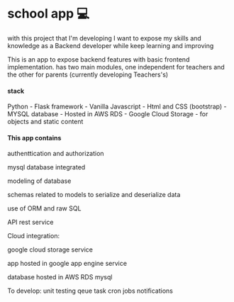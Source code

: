 # school app :computer:

<p>with this project that I'm developing I want to expose my skills and knowledge as a Backend developer while keep learning and improving</p>
<p>This is an app to expose backend features with basic frontend implementation. has two main modules, one independent for teachers and the other for parents (currently developing Teachers's)</p>
<p>
<h4>stack</h4>
<p>
Python - Flask framework -
Vanilla Javascript -
Html and CSS (bootstrap) -
MYSQL database - Hosted in AWS RDS -
Google Cloud Storage - for objects and static content

</p>
<h4>This app contains</h4>
  <p>authenttication and authorization </p>
  <p>mysql database integrated </p>
  <p>modeling of database</p>
  <p>schemas related to models to serialize and deserialize data</p>
  <p>use of ORM and raw SQL</p>
  <p>API rest service</p>
  <p>Cloud integration:</p>
  <p>google cloud storage service</p>
  <p>app hosted in google app engine service</p>
  <p>database hosted in AWS RDS mysql</p>

To develop:
  unit testing
  qeue task
  cron jobs
  notifications

